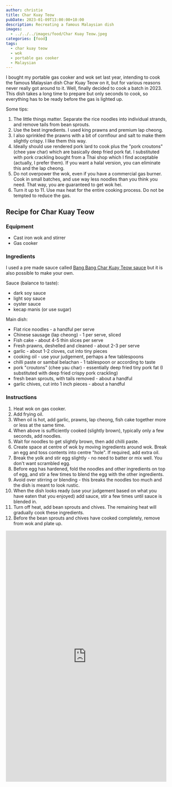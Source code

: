 ```yaml
---
author: christie
title: Char Kuay Teow
pubDate: 2023-01-09T13:00:00+10:00
description: Recreating a famous Malaysian dish
images:
  - ../../../images/food/Char Kuay Teow.jpeg
categories: [food]
tags:
  - char kuay teow
  - wok
  - portable gas cooker
  - Malaysian
---
```


I bought my portable gas cooker and wok set last year, intending to cook the famous Malaysian dish Char Kuay Teow on it, but for various reasons never really got around to it. Well, finally decided to cook a batch in 2023. This dish takes a long time to prepare but only seconds to cook, so everything has to be ready before the gas is lighted up.

Some tips:

1. The little things matter. Separate the rice noodles into individual strands, and remove tails from bean sprouts.
2. Use the best ingredients. I used king prawns and premium lap cheong.
3. I also sprinkled the prawns with a bit of cornflour and salt to make them slightly crispy. I like them this way.
4. Ideally should use rendered pork lard to cook plus the "pork croutons" (chee yaw char) which are basically deep fried pork fat. I substituted with pork crackling bought from a Thai shop which I find acceptable (actually, I prefer them). If you want a halal version, you can eliminate this and the lap cheong.
5. Do not overpower the wok, even if you have a commercial gas burner. Cook in small batches, and use way less noodles than you think you need. That way, you are guaranteed to get wok hei.
6. Turn it up to 11. Use max heat for the entire cooking process. Do not be tempted to reduce the gas.

## Recipe for Char Kuay Teow

### Equipment

- Cast iron wok and stirrer
- Gas cooker

### Ingredients

I used a pre made sauce called
[Bang Bang Char Kuay Teow sauce](https://www.hengleesauce.com/showproducts/productid/3934979/bang-bang-char-koay-teow-sauce/)
but it is also possible to make your own.

Sauce (balance to taste):

- dark soy sauce
- light soy sauce
- oyster sauce
- kecap manis (or use sugar)

Main dish:

- Flat rice noodles - a handful per serve
- Chinese sausage (lap cheong) - 1 per serve, sliced
- Fish cake - about 4-5 thin slices per serve
- Fresh prawns, deshelled and cleaned - about 2-3 per serve
- garlic - about 1-2 cloves, cut into tiny pieces
- cooking oil - use your judgement, perhaps a few tablespoons
- chilli paste or sambal belachan - 1 tablespoon or according to taste
- pork "croutons" (chee yau char) - essentially deep fried tiny pork fat (I substituted with deep fried crispy pork crackling)
- fresh bean sprouts, with tails removed - about a handful
- garlic chives, cut into 1 inch pieces - about a handful

### Instructions

1. Heat wok on gas cooker.
2. Add frying oil.
3. When oil is hot, add garlic, prawns, lap cheong, fish cake together more or less at the same time.
4. When above is sufficiently cooked (slightly brown), typically only a few seconds, add noodles.
5. Wait for noodles to get slightly brown, then add chilli paste.
6. Create space at centre of wok by moving ingredients around wok. Break an egg and toss contents into centre "hole". If required, add extra oil.
7. Break the yolk and stir egg slightly - no need to batter or mix well. You don't want scrambled egg.
8. Before egg has hardened, fold the noodles and other ingredients on top of egg, and stir a few times to blend the egg with the other ingredients.
9. Avoid over stirring or blending - this breaks the noodles too much and the dish is meant to look rustic.
10. When the dish looks ready (use your judgement based on what you have eaten that you enjoyed) add sauce, stir a few times until sauce is blended in.
11. Turn off heat, add bean sprouts and chives. The remaining heat will gradually cook these ingredients.
12. Before the bean sprouts and chives have cooked completely, remove from wok and plate up.

<iframe src="https://www.facebook.com/plugins/post.php?href=https%3A%2F%2Fwww.facebook.com%2Fchris1.tham%2Fposts%2Fpfbid02PfRnHe19jjYXtYiQVMS31LkdHiiYyuy4PxKxjSgVgw2NAbSiY7Y2TgiewaBccRCMl&show_text=true&width=500" width="500" height="781" style="border:none;overflow:hidden" scrolling="no" frameborder="0" allowfullscreen="true" allow="autoplay; clipboard-write; encrypted-media; picture-in-picture; web-share"></iframe>
